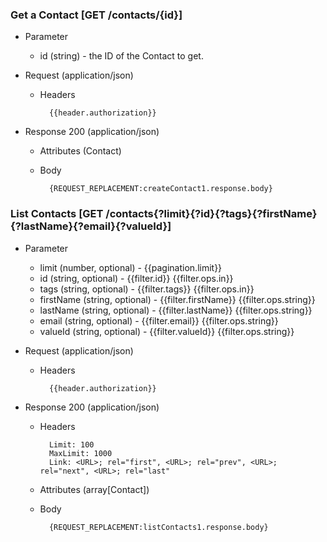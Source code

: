 ### Get a Contact [GET /contacts/{id}]

+ Parameter
    + id (string) - the ID of the Contact to get.

+ Request (application/json)
    + Headers
    
            {{header.authorization}}

+ Response 200 (application/json)
    + Attributes (Contact)

    + Body

            {REQUEST_REPLACEMENT:createContact1.response.body}

### List Contacts [GET /contacts{?limit}{?id}{?tags}{?firstName}{?lastName}{?email}{?valueId}]
        
+ Parameter
    + limit (number, optional) - {{pagination.limit}}
    + id (string, optional) - {{filter.id}}  {{filter.ops.in}}
    + tags (string, optional) - {{filter.tags}}  {{filter.ops.in}}
    + firstName (string, optional) - {{filter.firstName}}  {{filter.ops.string}}
    + lastName (string, optional) - {{filter.lastName}}  {{filter.ops.string}}
    + email (string, optional) - {{filter.email}}  {{filter.ops.string}}
    + valueId (string, optional) - {{filter.valueId}} {{filter.ops.string}}

+ Request (application/json)
    + Headers
    
            {{header.authorization}}
    
+ Response 200 (application/json)
    + Headers
        
            Limit: 100
            MaxLimit: 1000
            Link: <URL>; rel="first", <URL>; rel="prev", <URL>; rel="next", <URL>; rel="last"

    + Attributes (array[Contact])

    + Body

            {REQUEST_REPLACEMENT:listContacts1.response.body}